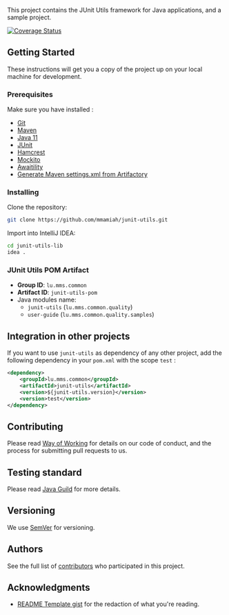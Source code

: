 This project contains the JUnit Utils framework for Java applications, and a sample project.

[![Coverage Status](https://coveralls.io/repos/github/mmamiah/junit-utils/badge.svg?branch=develop)](https://coveralls.io/github/mmamiah/junit-utils?branch=develop)

## Getting Started

These instructions will get you a copy of the project up on your local machine for development.

### Prerequisites

Make sure you have installed :
- [Git](https://git-scm.com/)
- [Maven](https://maven.apache.org/)
- [Java 11](https://openjdk.java.net/install/)
- [JUnit](https://junit.org/junit5/)
- [Hamcrest](http://hamcrest.org/JavaHamcrest/tutorial)
- [Mockito](https://site.mockito.org/)
- [Awaitility](http://www.awaitility.org/)
- [Generate Maven settings.xml from Artifactory](https://confluence.europe.intranet/pages/viewpage.action?pageId=650827708#LinuxDeveloperWorkstation(IPCDevtop)-Mavenconfiguration)

### Installing

Clone the repository:
```bash
git clone https://github.com/mmamiah/junit-utils.git
```

Import into IntelliJ IDEA:
```bash
cd junit-utils-lib
idea .
```

### JUnit Utils POM Artifact
- **Group ID**: `lu.mms.common`
- **Artifact ID**: `junit-utils-pom`
- Java modules name:
  - `junit-utils` (`lu.mms.common.quality`)
  - `user-guide` (`lu.mms.common.quality.samples`)
  
## Integration in other projects
If you want to use `junit-utils` as dependency of any other project, add the following dependency in your `pom.xml` with the scope `test` :
```xml
<dependency>
    <groupId>lu.mms.common</groupId>
    <artifactId>junit-utils</artifactId>
    <version>${junit-utils.version}</version>
    <version>test</version>
</dependency>
```

## Contributing
Please read [Way of Working](https://confluence.europe.intranet/display/LTP/How+To) for details on our code of conduct, 
and the process for submitting pull requests to us.

## Testing standard
Please read [Java Guild](https://confluence.europe.intranet/x/u4k0CQ) for more details.

## Versioning
We use [SemVer](http://semver.org/) for versioning.

## Authors
See the full list of [contributors](https://github.com/junit-utils-lib/tree/master)
who participated in this project.

## Acknowledgments
* [README Template gist](https://gist.githubusercontent.com/PurpleBooth/109311bb0361f32d87a2/raw/824da51d0763e6855c338cc8107b2ff890e7dd43/README-Template.md) 
for the redaction of what you're reading.

